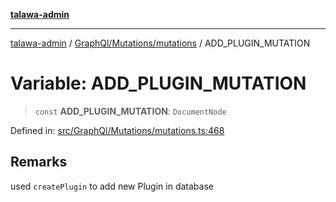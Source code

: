 [**talawa-admin**](../../../../README.md)

***

[talawa-admin](../../../../README.md) / [GraphQl/Mutations/mutations](../README.md) / ADD\_PLUGIN\_MUTATION

# Variable: ADD\_PLUGIN\_MUTATION

> `const` **ADD\_PLUGIN\_MUTATION**: `DocumentNode`

Defined in: [src/GraphQl/Mutations/mutations.ts:468](https://github.com/gautam-divyanshu/talawa-admin/blob/cfee07d9592eee1569f258baf49181c393e48f1b/src/GraphQl/Mutations/mutations.ts#L468)

## Remarks

used  `createPlugin` to add new Plugin in database
